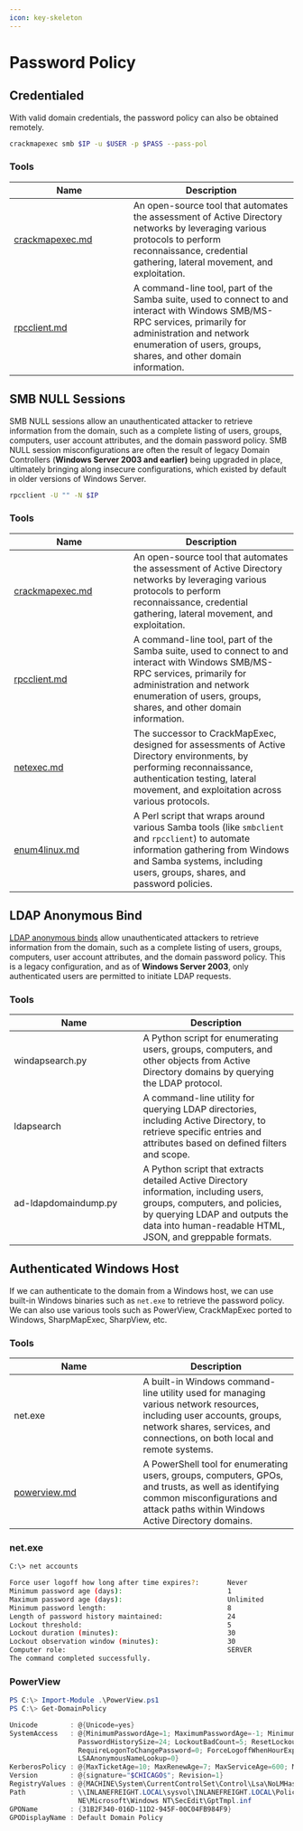 ```yaml
---
icon: key-skeleton
---
```


# Password Policy

## Credentialed

With valid domain credentials, the password policy can also be obtained remotely.

```bash
crackmapexec smb $IP -u $USER -p $PASS --pass-pol
```

### Tools

<table><thead><tr><th width="196">Name</th><th>Description</th></tr></thead><tbody><tr><td><a data-mention href="../../../toolbox/tooling/post-exploitation/crackmapexec.md">crackmapexec.md</a></td><td>An open-source tool that automates the assessment of Active Directory networks by leveraging various protocols to perform reconnaissance, credential gathering, lateral movement, and exploitation.</td></tr><tr><td><a data-mention href="../../../toolbox/tooling/information-gathering/service-enumeration/rpcclient.md">rpcclient.md</a></td><td>A command-line tool, part of the Samba suite, used to connect to and interact with Windows SMB/MS-RPC services, primarily for administration and network enumeration of users, groups, shares, and other domain information.</td></tr></tbody></table>

## SMB NULL Sessions

SMB NULL sessions allow an unauthenticated attacker to retrieve information from the domain, such as a complete listing of users, groups, computers, user account attributes, and the domain password policy. SMB NULL session misconfigurations are often the result of legacy Domain Controllers (**Windows Server 2003 and earlier)** being upgraded in place, ultimately bringing along insecure configurations, which existed by default in older versions of Windows Server.

```bash
rpcclient -U "" -N $IP
```

### Tools

<table><thead><tr><th width="196">Name</th><th>Description</th></tr></thead><tbody><tr><td><a data-mention href="../../../toolbox/tooling/post-exploitation/crackmapexec.md">crackmapexec.md</a></td><td>An open-source tool that automates the assessment of Active Directory networks by leveraging various protocols to perform reconnaissance, credential gathering, lateral movement, and exploitation.</td></tr><tr><td><a data-mention href="../../../toolbox/tooling/information-gathering/service-enumeration/rpcclient.md">rpcclient.md</a></td><td>A command-line tool, part of the Samba suite, used to connect to and interact with Windows SMB/MS-RPC services, primarily for administration and network enumeration of users, groups, shares, and other domain information.</td></tr><tr><td><a data-mention href="../../../toolbox/tooling/exploitation-tools/netexec.md">netexec.md</a></td><td>The successor to CrackMapExec, designed for assessments of Active Directory environments, by performing reconnaissance, authentication testing, lateral movement, and exploitation across various protocols.</td></tr><tr><td><a data-mention href="../../../toolbox/tooling/information-gathering/linux-enumeration/enum4linux.md">enum4linux.md</a></td><td>A Perl script that wraps around various Samba tools (like <code>smbclient</code> and <code>rpcclient</code>) to automate information gathering from Windows and Samba systems, including users, groups, shares, and password policies.</td></tr></tbody></table>

## LDAP Anonymous Bind

[LDAP anonymous binds](https://docs.microsoft.com/en-us/troubleshoot/windows-server/identity/anonymous-ldap-operations-active-directory-disabled) allow unauthenticated attackers to retrieve information from the domain, such as a complete listing of users, groups, computers, user account attributes, and the domain password policy. This is a legacy configuration, and as of **Windows Server 2003**, only authenticated users are permitted to initiate LDAP requests.

### Tools

<table><thead><tr><th width="213">Name</th><th>Description</th></tr></thead><tbody><tr><td>windapsearch.py</td><td>A Python script for enumerating users, groups, computers, and other objects from Active Directory domains by querying the LDAP protocol.</td></tr><tr><td>ldapsearch</td><td>A command-line utility for querying LDAP directories, including Active Directory, to retrieve specific entries and attributes based on defined filters and scope.</td></tr><tr><td>ad-ldapdomaindump.py</td><td>A Python script that extracts detailed Active Directory information, including users, groups, computers, and policies, by querying LDAP and outputs the data into human-readable HTML, JSON, and greppable formats.</td></tr></tbody></table>

## Authenticated Windows Host

If we can authenticate to the domain from a Windows host, we can use built-in Windows binaries such as `net.exe` to retrieve the password policy. We can also use various tools such as PowerView, CrackMapExec ported to Windows, SharpMapExec, SharpView, etc.

### Tools

<table><thead><tr><th width="213">Name</th><th>Description</th></tr></thead><tbody><tr><td>net.exe</td><td>A built-in Windows command-line utility used for managing various network resources, including user accounts, groups, network shares, services, and connections, on both local and remote systems.</td></tr><tr><td><a data-mention href="../../../toolbox/tooling/post-exploitation/powerview.md">powerview.md</a></td><td>A PowerShell tool for enumerating users, groups, computers, GPOs, and trusts, as well as identifying common misconfigurations and attack paths within Windows Active Directory domains.</td></tr></tbody></table>

### net.exe

```sh
C:\> net accounts

Force user logoff how long after time expires?:       Never
Minimum password age (days):                          1
Maximum password age (days):                          Unlimited
Minimum password length:                              8
Length of password history maintained:                24
Lockout threshold:                                    5
Lockout duration (minutes):                           30
Lockout observation window (minutes):                 30
Computer role:                                        SERVER
The command completed successfully.
```

### PowerView

```powershell
PS C:\> Import-Module .\PowerView.ps1
PS C:\> Get-DomainPolicy

Unicode        : @{Unicode=yes}
SystemAccess   : @{MinimumPasswordAge=1; MaximumPasswordAge=-1; MinimumPasswordLength=8; PasswordComplexity=1;
                 PasswordHistorySize=24; LockoutBadCount=5; ResetLockoutCount=30; LockoutDuration=30;
                 RequireLogonToChangePassword=0; ForceLogoffWhenHourExpire=0; ClearTextPassword=0;
                 LSAAnonymousNameLookup=0}
KerberosPolicy : @{MaxTicketAge=10; MaxRenewAge=7; MaxServiceAge=600; MaxClockSkew=5; TicketValidateClient=1}
Version        : @{signature="$CHICAGO$"; Revision=1}
RegistryValues : @{MACHINE\System\CurrentControlSet\Control\Lsa\NoLMHash=System.Object[]}
Path           : \\INLANEFREIGHT.LOCAL\sysvol\INLANEFREIGHT.LOCAL\Policies\{31B2F340-016D-11D2-945F-00C04FB984F9}\MACHI
                 NE\Microsoft\Windows NT\SecEdit\GptTmpl.inf
GPOName        : {31B2F340-016D-11D2-945F-00C04FB984F9}
GPODisplayName : Default Domain Policy
```
